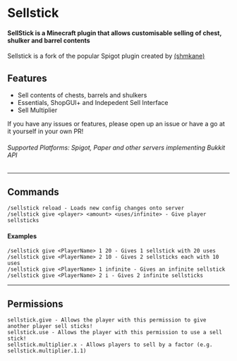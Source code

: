 # Sellstick
#### SellStick is a Minecraft plugin that allows customisable selling of chest, shulker and barrel contents

Sellstick is a fork of the popular Spigot plugin created by [(shmkane)](https://github.com/shmkane/SellStick/)

## Features

- Sell contents of chests, barrels and shulkers
- Essentials, ShopGUI+ and Indepedent Sell Interface
- Sell Multiplier

If you have any issues or features, please open up an issue or have a go at it yourself in your own PR!

###### Supported Platforms: Spigot, Paper and other servers implementing Bukkit API

---
## Commands
```
/sellstick reload - Loads new config changes onto server
/sellstick give <player> <amount> <uses/infinite> - Give player sellsticks
```

#### Examples
```
/sellstick give <PlayerName> 1 20 - Gives 1 sellstick with 20 uses
/sellstick give <PlayerName> 2 10 - Gives 2 sellsticks each with 10 uses
/sellstick give <PlayerName> 1 infinite - Gives an infinite sellstick
/sellstick give <PlayerName> 2 i - Gives 2 infinite sellsticks
```
---
## Permissions
```
sellstick.give - Allows the player with this permission to give another player sell sticks!
sellstick.use - Allows the player with this permission to use a sell stick!
sellstick.multiplier.x - Allows players to sell by a factor (e.g. sellstick.multiplier.1.1)
```


